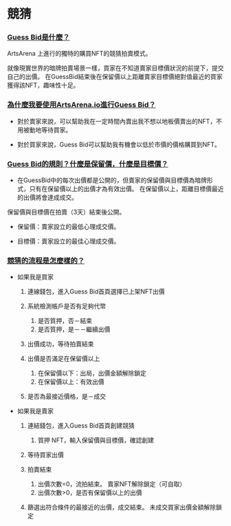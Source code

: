 # 競猜

### <u>Guess Bid是什麼？</u>

ArtsArena 上進行的獨特的購買NFT的競猜拍賣模式。 

就像現實世界的暗牌拍賣場景一樣，買家在不知道賣家目標價狀況的前提下，提交自己的出價。 在GuessBid結束後在保留價以上距離賣家目標價絕對值最近的買家獲得該NFT，趣味性十足。

### <u>為什麼我要使用ArtsArena.io進行Guess Bid？</u>

- 對於賣家來說，可以幫助我在一定時間內賣出我不想以地板價賣出的NFT，不用被動地等待買家。

- 對於買家來說，Guess Bid可以幫助我有機會以低於市價的價格購買到NFT。

### <u>Guess Bid的規則？什麼是保留價，什麼是目標價？</u>

- 在GuessBid中的每次出價都是公開的，但賣家的保留價與目標價為暗牌形式，只有在保留價以上的出價才為有效出價。 在保留價以上，距離目標價最近的出價將會達成成交。

保留價與目標價在拍賣（3天）結束後公開。

- 保留價：賣家設立的最低心理成交價。

- 目標價：賣家設立的最佳心理成交價。

### <u>競猜的流程是怎麼樣的？</u>

- 如果我是買家

   1. 連線錢包，進入Guess Bid首頁選擇已上架NFT出價
   2. 系統檢測帳戶是否有足夠代幣
     
      1. 是否質押，否－結束
      2. 是否質押，是－－繼續出價

   3. 出價成功，等待拍賣結束
   4. 出價是否滿足在保留價以上

      1. 在保留價以下：出局，出價金額解除鎖定
      2. 在保留價以上：有效出價

   5. 是否為最接近價格，是－成交

- 如果我是賣家

   1. 連結錢包，進入Guess Bid首頁創建競猜

      1. 質押 NFT，輸入保留價與目標價，確認創建
  
   2. 等待買家出價
   3. 拍賣結束

      1. 出價次數=0，流拍結束。 賣家NFT解除鎖定（可自取）
      2. 出價次數>0，是否有保留價以上的出價

   4. 篩選出符合條件的最接近的出價，成交結束。 未成交買家出價金額解除鎖定